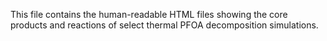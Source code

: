 This file contains the human-readable HTML files showing the core products and reactions of select thermal PFOA decomposition simulations.

